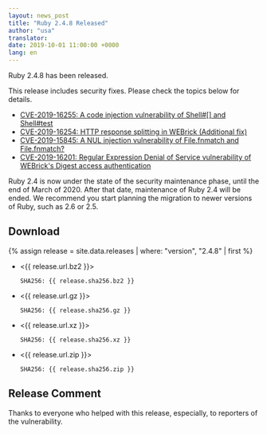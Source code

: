 ```yaml
---
layout: news_post
title: "Ruby 2.4.8 Released"
author: "usa"
translator:
date: 2019-10-01 11:00:00 +0000
lang: en
---
```


Ruby 2.4.8 has been released.

This release includes security fixes.
Please check the topics below for details.

* [CVE-2019-16255: A code injection vulnerability of Shell#[] and Shell#test](/en/news/_posts/2019-10-01-code-injection-shell-test-cve-2019-16255.md)
* [CVE-2019-16254: HTTP response splitting in WEBrick (Additional fix)](/en/news/_posts/2019-10-01-http-response-splitting-in-webrick-cve-2019-16254.md)
* [CVE-2019-15845: A NUL injection vulnerability of File.fnmatch and File.fnmatch?](/en/news/_posts/2019-10-01-nul-injection-file-fnmatch-cve-2019-15845.md)
* [CVE-2019-16201: Regular Expression Denial of Service vulnerability of WEBrick's Digest access authentication](/en/news/_posts/2019-10-01-webrick-regexp-digestauth-dos-cve-2019-16201.md)

Ruby 2.4 is now under the state of the security maintenance phase, until
the end of March of 2020.  After that date, maintenance of Ruby 2.4
will be ended. We recommend you start planning the migration to newer
versions of Ruby, such as 2.6 or 2.5.

## Download

{% assign release = site.data.releases | where: "version", "2.4.8" | first %}

* <{{ release.url.bz2 }}>

      SHA256: {{ release.sha256.bz2 }}

* <{{ release.url.gz }}>

      SHA256: {{ release.sha256.gz }}

* <{{ release.url.xz }}>

      SHA256: {{ release.sha256.xz }}

* <{{ release.url.zip }}>

      SHA256: {{ release.sha256.zip }}

## Release Comment

Thanks to everyone who helped with this release, especially, to reporters of the vulnerability.
